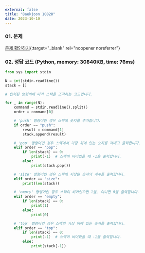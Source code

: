 ```yaml
---
external: false
title: "Baekjoon 10828"
date: 2023-10-10
---
```


### 01. 문제

[문제 확인하기](https://www.acmicpc.net/problem/10828){:target="_blank" rel="noopener noreferrer"}

### 02. 정답 코드 (Python, memory: 30840KB, time: 76ms)

```Python
from sys import stdin

N = int(stdin.readline())
stack = []

# 입력된 명령어에 따라 스택을 조작하는 코드입니다.

for _ in range(N):
    command = stdin.readline().split()
    order = command[0]

    # 'push' 명령어인 경우 스택에 숫자를 추가합니다.
    if order == "push":
        result = command[1]
        stack.append(result)

    # 'pop' 명령어인 경우 스택에서 가장 위에 있는 숫자를 꺼내고 출력합니다.
    elif order == "pop":
        if len(stack) == 0:
            print(-1)  # 스택이 비어있을 때 -1을 출력합니다.
        else:
            print(stack.pop())

    # 'size' 명령어인 경우 스택에 저장된 숫자의 개수를 출력합니다.
    elif order == "size":
        print(len(stack))

    # 'empty' 명령어인 경우 스택이 비어있으면 1을, 아니면 0을 출력합니다.
    elif order == "empty":
        if len(stack) == 0:
            print(1)
        else:
            print(0)

    # 'top' 명령어인 경우 스택의 가장 위에 있는 숫자를 출력합니다.
    elif order == "top":
        if len(stack) == 0:
            print(-1)  # 스택이 비어있을 때 -1을 출력합니다.
        else:
            print(stack[-1])
```
